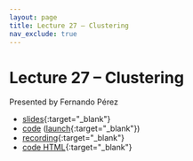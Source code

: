 ```yaml
---
layout: page
title: Lecture 27 – Clustering
nav_exclude: true
---
```


# Lecture 27 – Clustering

Presented by Fernando Pérez

- [slides](https://docs.google.com/presentation/d/1qYThwhMXKjCH390AQ29Ob27bUDjV5DWBTmGEzby-Bto/edit?usp=sharing){:target="_blank"}
- [code](https://github.com/DS-100/sp22/blob/main/lec/lec24/lec24.ipynb) ([launch](https://data100.datahub.berkeley.edu/hub/user-redirect/git-sync?repo=https://github.com/DS-100/sp22&subPath=lec/lec24/){:target="_blank"})
- [recording](https://youtu.be/RLQ2Qzx9f1Q){:target="_blank"}
- [code HTML](../../resources/assets/lectures/lec27/lec27.html){:target="_blank"}
